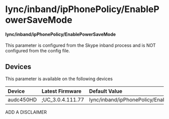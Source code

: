 ﻿---
description: lync/inband/ipPhonePolicy/EnablePowerSaveMode
search:
    keywords: ['lync','inband','ipPhonePolicy','EnablePowerSaveMode']
---

# lync/inband/ipPhonePolicy/EnablePowerSaveMode

#### lync/inband/ipPhonePolicy/EnablePowerSaveMode

This parameter is configured from the Skype inband process and is NOT configured from the config file.



## Devices
This parameter is available on the following devices

| Device | Latest Firmware | Default Value |
|:---|:---|:---|
| audc450HD | ;UC_3.0.4.111.77 | lync/inband/ipPhonePolicy/EnablePowerSaveMode=0 

ADD A DISCLAIMER
